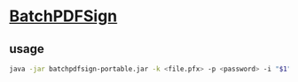 # [BatchPDFSign](https://github.com/jmarxuach/BatchPDFSign)

## usage

```sh
java -jar batchpdfsign-portable.jar -k <file.pfx> -p <password> -i "$1" -o "_batchpdfsign.pdf"
```
